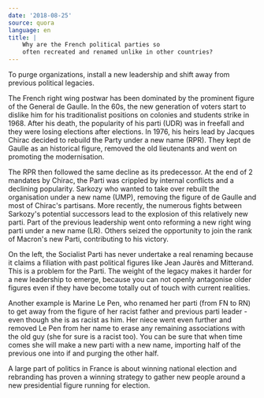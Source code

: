 ```yaml
---
date: '2018-08-25'
source: quora
language: en
title: |
    Why are the French political parties so
    often recreated and renamed unlike in other countries?
---
```


To purge organizations, install a new leadership and shift away from
previous political legacies.

The French right wing postwar has been dominated by the prominent figure
of the General de Gaulle. In the 60s, the new generation of voters start
to dislike him for his traditionalist positions on colonies and students
strike in 1968. After his death, the popularity of his parti (UDR) was
in freefall and they were losing elections after elections. In 1976, his
heirs lead by Jacques Chirac decided to rebuild the Party under a new
name (RPR). They kept de Gaulle as an historical figure, removed the old
lieutenants and went on promoting the modernisation.

The RPR then followed the same decline as its predecessor. At the end of
2 mandates by Chirac, the Parti was crippled by internal conflicts and a
declining popularity. Sarkozy who wanted to take over rebuilt the
organisation under a new name (UMP), removing the figure of de Gaulle
and most of Chirac's partisans. More recently, the numerous fights
between Sarkozy's potential successors lead to the explosion of this
relatively new parti. Part of the previous leadership went onto
reforming a new right wing parti under a new name (LR). Others seized
the opportunity to join the rank of Macron's new Parti, contributing to
his victory.

On the left, the Socialist Parti has never undertake a real renaming
because it claims a filiation with past political figures like Jean
Jaurès and Mitterand. This is a problem for the Parti. The weight of the
legacy makes it harder for a new leadership to emerge, because you can
not openly antagonise older figures even if they have become totally out
of touch with current realities.

Another example is Marine Le Pen, who renamed her parti (from FN to RN)
to get away from the figure of her racist father and previous parti
leader - even though she is as racist as him. Her niece went even
further and removed Le Pen from her name to erase any remaining
associations with the old guy (she for sure is a racist too). You can be
sure that when time comes she will make a new parti with a new name,
importing half of the previous one into if and purging the other half.

A large part of politics in France is about winning national election
and rebranding has proven a winning strategy to gather new people around
a new presidential figure running for election.

